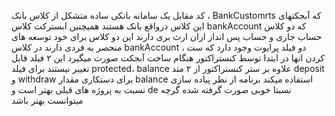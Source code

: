کد مقابل یک سامانه بانکی ساده متشکل از کلاس بانک ، 
BankCustomrts 
که آبجکتهای این کلاس درواقع بانک هستند 
همیچنین ابسترکت کلاس
 bankAccount 
که دو کلاس حساب
 جاری و حساب پس انداز ازان ارث بری دارند 
این دو کلاس برای خود توسعه های منحصر به فردی دارند 
در کلاس 
bankAccount
 ، دو فیلد پرایوت وجود دارد که ست کردن انها در ابتدا توسط کنستراکتور هنگام ساخت آبجکت صورت میگیرد 
این ۲ فیلد قابل تغییر نیستند
برای فیلد protected،  balance علاوه بر ستر کنستراکتور از ۲ متد deposit و withdraw برای دستکاری مقدار balance استفاده میکند
برنامه‌ از نظر پیاده سازی نسبت به پروژه های قبلی بهتر است و de نسبتا خوبی صورت گرفته شده گرچه میتوانست بهتر باشد

